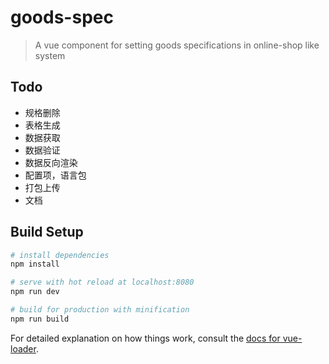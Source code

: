 # goods-spec

> A vue component for setting goods specifications in online-shop like  system

## Todo
- 规格删除
- 表格生成
- 数据获取
- 数据验证
- 数据反向渲染
- 配置项，语言包
- 打包上传
- 文档


## Build Setup

``` bash
# install dependencies
npm install

# serve with hot reload at localhost:8080
npm run dev

# build for production with minification
npm run build
```

For detailed explanation on how things work, consult the [docs for vue-loader](http://vuejs.github.io/vue-loader).
